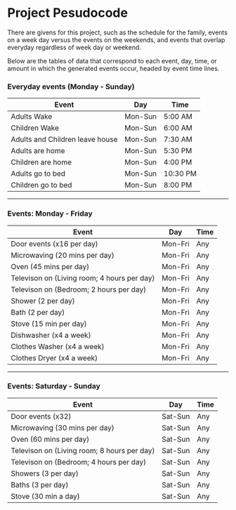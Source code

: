 # Project Pesudocode

There are givens for this project, such as the schedule for the family, events on a week day versus the events on the weekends, and events that overlap everyday regardless of week day or weekend.

Below are the tables of data that correspond to each event, day, time, or amount in which the generated events occur, headed by event time lines.

### **Everyday events (Monday - Sunday)**

| Event                           | Day     | Time     |
| ------------------------------- | ------- | -------- |
| Adults Wake                     | Mon-Sun | 5:00 AM  |
| Children Wake                   | Mon-Sun | 6:00 AM  |
| Adults and Children leave house | Mon-Sun | 7:30 AM  |
| Adults are home                 | Mon-Sun | 5:30 PM  |
| Children are home               | Mon-Sun | 4:00 PM  |
| Adults go to bed                | Mon-Sun | 10:30 PM |
| Children go to bed              | Mon-Sun | 8:00 PM  |


---
### **Events: Monday - Friday**

| Event | Day     | Time |
| ----- | ------- | ---- |
| Door events (x16 per day) | Mon-Fri |  Any |
| Microwaving (20 mins per day)      | Mon-Fri | Any  |
| Oven (45 mins per day)      | Mon-Fri | Any   |
| Televison on (Living room; 4 hours per day)     | Mon-Fri | Any   |
| Televison on (Bedroom; 2 hours per day)       | Mon-Fri | Any   |
| Shower (2 per day)     | Mon-Fri | Any   |
| Bath (2 per day)     | Mon-Fri | Any   |
| Stove (15 min per day)     | Mon-Fri | Any   |
| Dishwasher (x4 a week)    | Mon-Fri | Any   |
| Clothes Washer (x4 a week)     | Mon-Fri | Any   |
| Clothes Dryer (x4 a week)     | Mon-Fri | Any   |



---
### **Events: Saturday - Sunday**

| Event | Day     | Time |
| ----- | ------- | ---- |
|  Door events (x32) | Sat-Sun | Any  |
| Microwaving (30 mins per day)      | Sat-Sun | Any   |
| Oven (60 mins per day)     | Sat-Sun | Any  |
| Televison on (Living room; 8 hours per day)      | Sat-Sun | Any   |
| Televison on (Bedroom; 4 hours per day)      | Sat-Sun | Any   |
| Showers (3 per day)     | Sat-Sun | Any   |
| Baths (3 per day)      | Sat-Sun | Any   |
| Stove (30 min a day)      | Sat-Sun | Any   |
